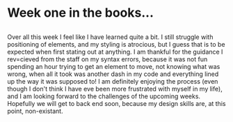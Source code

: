# Week one in the books...

##
Over all this week I feel like I have learned quite a bit. I still struggle with positioning of elements, and my styling is atrocious, but I guess that is to be expected when first stating out at anything. I am thankful for the guidance I rev=cieved from the staff on my syntax errors, because it was not fun spending an hour trying to get an element to move, not knowing what was wrong, when all it took was another dash in my code and everything lined up the way it was supposed to! I am definitely enjoying the process (even though I don't think I have eve been more frustrated with myself in my life), and I am looking forward to the challenges of the upcoming weeks. Hopefully we will get to back end soon, because my design skills are, at this point, non-existant.